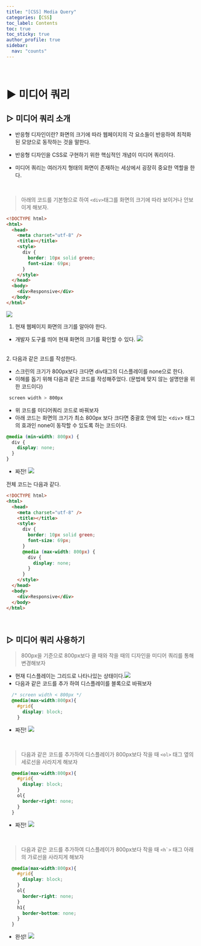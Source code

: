 ```yaml
---
title: "[CSS] Media Query"
categories: [CSS]
toc_label: Contents
toc: true
toc_sticky: true
author_profile: true
sidebar:
  nav: "counts"
---
```


<br>

# ▶ 미디어 쿼리

## ▷ 미디어 쿼리 소개

- 반응형 디자인이란? 화면의 크기에 따라 웹페이지의 각 요소들이 반응하여 최적화 된 모양으로 동작하는 것을 말한다.
- 반응형 디자인을 CSS로 구현하기 위한 핵심적인 개념이 미디어 쿼리이다.
- 미디어 쿼리는 여러가지 형태의 화면이 존재하는 세상에서 굉장히 중요한 역할을 한다.

  <br>

> 아래의 코드를 기본형으로 하여 `<div>`태그를 화면의 크기에 따라 보이거나 안보이게 해보자.

```html
<!DOCTYPE html>
<html>
  <head>
    <meta charset="utf-8" />
    <title></title>
    <style>
      div {
        border: 10px solid green;
        font-size: 69px;
      }
    </style>
  </head>
  <body>
    <div>Responsive</div>
  </body>
</html>
```

![](https://velog.velcdn.com/images/sieunpark/post/3f09eb29-ecd2-4c9b-8e57-cba06fa256f6/image.png)

1. 현재 웹페이지 화면의 크기를 알아야 한다.

- 개발자 도구를 띄어 현재 화면의 크기를 확인할 수 있다.
  ![](https://velog.velcdn.com/images/sieunpark/post/61a2e257-a4a7-4d79-b253-de95a7821c7a/image.png)

<br>2. 다음과 같은 코드를 작성한다.

- 스크린의 크기가 800px보다 크다면 div태그의 디스플레이를 none으로 한다.
- 이해를 돕기 위해 다음과 같은 코드를 작성해주었다. (문법에 맞지 않는 설명만을 위한 코드이다)

```css
 screen width > 800px
```

- 위 코드를 미디어쿼리 코드로 바꿔보자
- 아래 코드는 화면의 크기가 최소 800px 보다 크다면 중괄호 안에 있는 <`div`> 태그의 효과인 none이 동작할 수 있도록 하는 코드이다.

```css
@media (min-width: 800px) {
  div {
    display: none;
  }
}
```

- 짜잔!
  ![](https://velog.velcdn.com/images/sieunpark/post/1937504e-4881-4231-84e9-730594f5d406/image.png)

전체 코드는 다음과 같다.

```html
<!DOCTYPE html>
<html>
  <head>
    <meta charset="utf-8" />
    <title></title>
    <style>
      div {
        border: 10px solid green;
        font-size: 69px;
      }
      @media (max-width: 800px) {
        div {
          display: none;
        }
      }
    </style>
  </head>
  <body>
    <div>Responsive</div>
  </body>
</html>
```

 <br>

## ▷ 미디어 쿼리 사용하기

> 800px을 기준으로 800px보다 클 때와 작을 때의 디자인을 미디어 쿼리를 통해 변경해보자

- 현재 디스플레이는 그리드로 나타나있는 상태이다.![](https://velog.velcdn.com/images/sieunpark/post/97d926fb-3f78-4b07-b254-d7fc286f52f6/image.png)
- 다음과 같은 코드를 추가 하여 디스플레이를 블록으로 바꿔보자

```css
  /* screen width < 800px */
  @media(max-width:800px){
    #grid{
      display: block;
    }
```

- 짜잔!
  ![](https://velog.velcdn.com/images/sieunpark/post/99866959-e456-45bd-aca3-22071a614bf6/image.png)

 <br>
                         
>다음과 같은 코드를 추가하여 디스플레이가 800px보다 작을 때 ```<ol>``` 태그 옆의 세로선을 사라지게 해보자
  
  
```css
  @media(max-width:800px){
    #grid{
      display: block;
    }
    ol{
      border-right: none;
    }
  }
```
- 짜잔!
![](https://velog.velcdn.com/images/sieunpark/post/4f3b039d-2ef0-40b8-a2ba-b93a8b81203b/image.png)

  <br>
  
>다음과 같은 코드를 추가하여 디스플레이가 800px보다 작을 때 ```<h`>``` 태그 아래의 가로선을 사라지게 해보자
  
```css
  @media(max-width:800px){
    #grid{
      display: block;
    }
    ol{
      border-right: none;
    }
    h1{
      border-bottom: none;
    }
  }
```
- 완성!
![](https://velog.velcdn.com/images/sieunpark/post/211df2ea-0b15-4cb5-a217-ab97a4dd3266/image.png)
